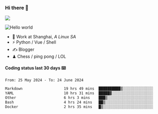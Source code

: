 ### Hi there 👋
![](https://komarev.com/ghpvc/?username=Xuhandsome)


<img src="https://github-readme-stats.vercel.app/api?username=XuHandsome&show_icons=true&theme=merko" alt="Hello world">

<br/>

- 🍻  Work at Shanghai, _A Linux SA_
- ⚡  Python / Vue / Shell
- ✍️  Blogger
- ♟  Chess / ping pong / LOL

#### Coding status last 30 days ⌨️

<!--START_SECTION:waka-->

```txt
From: 25 May 2024 - To: 24 June 2024

Markdown                   19 hrs 49 mins  ██████████▒░░░░░░░░░░░░░░   41.94 %
YAML                       10 hrs 31 mins  █████▓░░░░░░░░░░░░░░░░░░░   22.27 %
Other                      6 hrs 3 mins    ███▒░░░░░░░░░░░░░░░░░░░░░   12.83 %
Bash                       4 hrs 24 mins   ██▒░░░░░░░░░░░░░░░░░░░░░░   09.34 %
Docker                     2 hrs 35 mins   █▒░░░░░░░░░░░░░░░░░░░░░░░   05.49 %
```

<!--END_SECTION:waka-->

